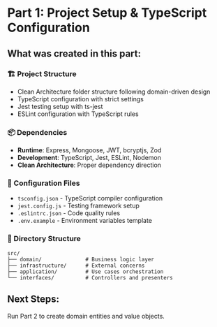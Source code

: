 # Part 1: Project Setup & TypeScript Configuration

## What was created in this part:

### 🏗️ Project Structure
- Clean Architecture folder structure following domain-driven design
- TypeScript configuration with strict settings
- Jest testing setup with ts-jest
- ESLint configuration with TypeScript rules

### 📦 Dependencies
- **Runtime**: Express, Mongoose, JWT, bcryptjs, Zod
- **Development**: TypeScript, Jest, ESLint, Nodemon
- **Clean Architecture**: Proper dependency direction

### 🔧 Configuration Files
- `tsconfig.json` - TypeScript compiler configuration
- `jest.config.js` - Testing framework setup
- `.eslintrc.json` - Code quality rules
- `.env.example` - Environment variables template

### 📁 Directory Structure
```
src/
├── domain/              # Business logic layer
├── infrastructure/      # External concerns
├── application/         # Use cases orchestration  
└── interfaces/          # Controllers and presenters
```

## Next Steps:
Run Part 2 to create domain entities and value objects.
